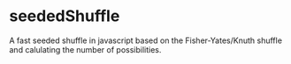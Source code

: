 # seededShuffle
A fast seeded shuffle in javascript based on the Fisher-Yates/Knuth shuffle and calulating the number of possibilities.
